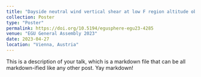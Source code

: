 ```yaml
---
title: "Dayside neutral wind vertical shear at low F region altitude observed by the ICON satellite, EGU General Assembly 2023"
collection: Poster
type: "Poster"
permalink: https://doi.org/10.5194/egusphere-egu23-4285
venue: "EGU General Assembly 2023"
date: 2023-04-27
location: "Vienna, Austria"
---
```


This is a description of your talk, which is a markdown file that can be all markdown-ified like any other post. Yay markdown!
